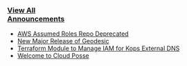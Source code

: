 <div class="row">
  <div class="cell">
    <h3 class="main_color"><a href="/blog" ui-sref="blog"><div class="pull-right">View All</div><i class="icon icon-announcements"></i><strong class="main_color">Announcements</strong></a></h3>
		<ul class="links"><li><a href="/blog/aws-assumed-roles-repo-deprecated">AWS Assumed Roles Repo Deprecated</a></li><li><a href="/blog/new-major-release-of-geodesic">New Major Release of Geodesic</a></li><li><a href="/blog/new-terraform-module-for-kops-to-grant-iam-role-for-external-dns">Terraform Module to Manage IAM for Kops External DNS</a></li><li><a href="/blog/welcome-to-cloud-posse">Welcome to Cloud Posse</a></li></ul>
  </div>
</div>
